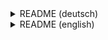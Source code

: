 <!--
Author: Jonathan Starck (jonathan@starck.info)
README.md (c) 2024
Desc: description
Created:  2024-06-07T15:29:50.092Z
Modified: 2024-06-07T15:34:56.255Z
-->
<details>
<summary>README (deutsch)</summary>

# L0pb - Loopback für deine lokale Entwicklung!

Willkommen zum L0pb-Projekt! L0pb bietet eine einfache Möglichkeit, eine Loopback-Verbindung zu deinem Localhost zu erstellen. Diese README erklärt den Sinn und Nutzen des Projekts und verweist auf die dazugehörige Webseite [l0pb.me](https://l0pb.me).

## Warum L0pb?

L0pb.me ist ein Service, der eine Loopback-Verbindung zu Localhost ermöglicht. Alle `*.l0pb.dev` und `*.l0pb.me`-Domains verweisen grundsätzlich auf `127.0.0.1`, den `localhost`. Dies ist ähnlich wie bei Diensten wie traefik.me oder nip.io. Dadurch wird die lokale Entwicklung, einschließlich der Verwendung von Zertifikaten, erheblich vereinfacht.

### Vorteile von L0pb:

- **Einfache Einrichtung**: Keine komplexe Konfiguration erforderlich.
- **HTTPS-Unterstützung**: Dank Let’s Encrypt ist ein Wildcard-Zertifikat für `*.l0pb.dev` und `*.l0pb.me` verfügbar.
- **Flexibel und Sicher**: Traefik als Reverse Proxy für die Verwaltung von mehreren Projekten gleichzeitig.

## Lokale Entwicklung

L0pb ist für die einfache lokale Entwicklung konzipiert. Es wird lediglich das l0pb-traefik Image benötigt, ein angepasstes und vorkonfiguriertes Traefik-Image. 

### Beispielkonfiguration

Hier ist ein Beispiel, wie du L0pb lokal nutzen kannst:

```yaml
services:
  traefik:
    container_name: l0pb-traefik
    hostname: l0pb-traefik
    image: psycho0verload/l0pb-traefik
    labels:
      traefik.docker.network: proxy
      traefik.enable: "true"
      traefik.http.routers.traefik.entrypoints: websecure
      traefik.http.routers.traefik.rule: Host(`traefik.l0pb.me`) || Host(`traefik.l0pb.dev`)
      traefik.http.routers.traefik.service: api@internal
      traefik.http.routers.traefik.tls: "true"
      traefik.http.services.traefik.loadbalancer.sticky.cookie.httpOnly: "true"
      traefik.http.services.traefik.loadbalancer.sticky.cookie.secure: "true"
    networks:
      proxy:
        ipv4_address: 172.30.255.254
    ports:
      - mode: host
        target: 80
        published: "80"
        protocol: tcp
      - mode: host
        target: 443
        published: "443"
        protocol: tcp
    restart: unless-stopped
    security_opt:
      - no-new-privileges:true
    volumes:
      - /var/run/docker.sock:/var/run/docker.sock:ro
      - ./log/traefik/:/var/log/traefik/
  mailhog:
    image: mailhog/mailhog
    hostname: l0pb-mailhog
    container_name: l0pb-mailhog
    labels:
      traefik.docker.network: proxy
      traefik.enable: "true"
      traefik.http.routers.mailhog.entrypoints: websecure
      traefik.http.routers.mailhog.rule: Host(`mailhog.l0pb.me`) || Host(`mailhog.l0pb.dev`)
      traefik.http.routers.mailhog.tls: "true"
      traefik.http.routers.mailhog.service: mailhog
      traefik.http.services.mailhog.loadbalancer.server.port: "8025"
    networks:
      proxy:
networks:
  proxy:
    name: proxy
    driver: bridge
    ipam:
      config:
      - subnet: 172.30.0.0/16
    attachable: true
```

Speichere die `docker-compose.yml` Datei in einem Verzeichnis und starte sie mit dem Befehl:

```bash
docker compose up -d
```

Überprüfe, ob das Projekt funktioniert, indem du die URLs [https://traefik.l0pb.dev](https://traefik.l0pb.dev) oder [https://traefik.l0pb.me](https://traefik.l0pb.me) aufrufst.

## Weitere Informationen

Besuche [l0pb.me](https://l0pb.me) für mehr Details und die vollständige Dokumentation.

</details>
<details>
<summary>README (english)</summary>

# L0pb - Loopback for Your Local Development!

Welcome to the L0pb project! L0pb offers a simple way to create a loopback connection to your localhost. This README explains the purpose and benefits of the project and refers to the corresponding website [l0pb.me](https://l0pb.me).

## Why L0pb?

L0pb.me is a service that enables a loopback connection to localhost. All `*.l0pb.dev` and `*.l0pb.me` domains fundamentally point to `127.0.0.1`, the `localhost`. This is similar to services like traefik.me or nip.io. This greatly simplifies local development, including the use of certificates.

### Advantages of L0pb:

- **Easy Setup**: No complex configuration required.
- **HTTPS Support**: A wildcard certificate for `*.l0pb.dev` and `*.l0pb.me` is available thanks to Let’s Encrypt.
- **Flexible and Secure**: Traefik as a reverse proxy for managing multiple projects simultaneously.

## Local Development

L0pb is designed for simple local development. All you need is the l0pb-traefik image, a customized and preconfigured Traefik image.

### Example Configuration

Here's an example of how you can use L0pb locally:

```yaml
services:
  traefik:
    container_name: l0pb-traefik
    hostname: l0pb-traefik
    image: psycho0verload/l0pb-traefik
    labels:
      traefik.docker.network: proxy
      traefik.enable: "true"
      traefik.http.routers.traefik.entrypoints: websecure
      traefik.http.routers.traefik.rule: Host(`traefik.l0pb.me`) || Host(`traefik.l0pb.dev`)
      traefik.http.routers.traefik.service: api@internal
      traefik.http.routers.traefik.tls: "true"
      traefik.http.services.traefik.loadbalancer.sticky.cookie.httpOnly: "true"
      traefik.http.services.traefik.loadbalancer.sticky.cookie.secure: "true"
    networks:
      proxy:
        ipv4_address: 172.30.255.254
    ports:
      - mode: host
        target: 80
        published: "80"
        protocol: tcp
      - mode: host
        target: 443
        published: "443"
        protocol: tcp
    restart: unless-stopped
    security_opt:
      - no-new-privileges:true
    volumes:
      - /var/run/docker.sock:/var/run/docker.sock:ro
      - ./log/traefik/:/var/log/traefik/
  mailhog:
    image: mailhog/mailhog
    hostname: l0pb-mailhog
    container_name: l0pb-mailhog
    labels:
      traefik.docker.network: proxy
      traefik.enable: "true"
      traefik.http.routers.mailhog.entrypoints: websecure
      traefik.http.routers.mailhog.rule: Host(`mailhog.l0pb.me`) || Host(`mailhog.l0pb.dev`)
      traefik.http.routers.mailhog.tls: "true"
      traefik.http.routers.mailhog.service: mailhog
      traefik.http.services.mailhog.loadbalancer.server.port: "8025"
    networks:
      proxy:
networks:
  proxy:
    name: proxy
    driver: bridge
    ipam:
      config:
      - subnet: 172.30.0.0/16
    attachable: true
```

Save the `docker-compose.yml` file in a directory and start it with the command:

```bash
docker compose up -d
```

Check if the project is working by visiting [https://traefik.l0pb.dev](https://traefik.l0pb.dev) or [https://traefik.l0pb.me](https://traefik.l0pb.me).

## More Information

Visit [l0pb.me](https://l0pb.me) for more details and the full documentation.
</details>